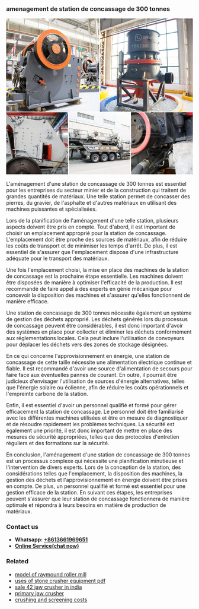 <h3>amenagement de station de concassage de 300 tonnes</h3><img src='1708332427.jpg' alt=''><p>L'aménagement d'une station de concassage de 300 tonnes est essentiel pour les entreprises du secteur minier et de la construction qui traitent de grandes quantités de matériaux. Une telle station permet de concasser des pierres, du gravier, de l'asphalte et d'autres matériaux en utilisant des machines puissantes et spécialisées.</p><p>Lors de la planification de l'aménagement d'une telle station, plusieurs aspects doivent être pris en compte. Tout d'abord, il est important de choisir un emplacement approprié pour la station de concassage. L'emplacement doit être proche des sources de matériaux, afin de réduire les coûts de transport et de minimiser les temps d'arrêt. De plus, il est essentiel de s'assurer que l'emplacement dispose d'une infrastructure adéquate pour le transport des matériaux.</p><p>Une fois l'emplacement choisi, la mise en place des machines de la station de concassage est la prochaine étape essentielle. Les machines doivent être disposées de manière à optimiser l'efficacité de la production. Il est recommandé de faire appel à des experts en génie mécanique pour concevoir la disposition des machines et s'assurer qu'elles fonctionnent de manière efficace.</p><p>Une station de concassage de 300 tonnes nécessite également un système de gestion des déchets approprié. Les déchets générés lors du processus de concassage peuvent être considérables, il est donc important d'avoir des systèmes en place pour collecter et éliminer les déchets conformément aux réglementations locales. Cela peut inclure l'utilisation de convoyeurs pour déplacer les déchets vers des zones de stockage désignées.</p><p>En ce qui concerne l'approvisionnement en énergie, une station de concassage de cette taille nécessite une alimentation électrique continue et fiable. Il est recommandé d'avoir une source d'alimentation de secours pour faire face aux éventuelles pannes de courant. En outre, il pourrait être judicieux d'envisager l'utilisation de sources d'énergie alternatives, telles que l'énergie solaire ou éolienne, afin de réduire les coûts opérationnels et l'empreinte carbone de la station.</p><p>Enfin, il est essentiel d'avoir un personnel qualifié et formé pour gérer efficacement la station de concassage. Le personnel doit être familiarisé avec les différentes machines utilisées et être en mesure de diagnostiquer et de résoudre rapidement les problèmes techniques. La sécurité est également une priorité, il est donc important de mettre en place des mesures de sécurité appropriées, telles que des protocoles d'entretien réguliers et des formations sur la sécurité.</p><p>En conclusion, l'aménagement d'une station de concassage de 300 tonnes est un processus complexe qui nécessite une planification minutieuse et l'intervention de divers experts. Lors de la conception de la station, des considérations telles que l'emplacement, la disposition des machines, la gestion des déchets et l'approvisionnement en énergie doivent être prises en compte. De plus, un personnel qualifié et formé est essentiel pour une gestion efficace de la station. En suivant ces étapes, les entreprises peuvent s'assurer que leur station de concassage fonctionnera de manière optimale et répondra à leurs besoins en matière de production de matériaux.</p><h3>Contact us</h3><ul><li><strong>Whatsapp:&nbsp;<a href="https://wa.me/8613661969651">+8613661969651</a></strong></li><li><a href="https://swt.shibang-china.com/?git&amp;zhl&amp;amenagement de station de concassage de 300 tonnes"><strong>Online Service(chat now)</strong></a></li></ul><h3>Related</h3><ul><li><a href='model of raymound roller mill.md'>model of raymound roller mill</a></li><li><a href='uses of stone crusher equipment pdf.md'>uses of stone crusher equipment pdf</a></li><li><a href='sale 42 jaw crusher in india.md'>sale 42 jaw crusher in india</a></li><li><a href='primary jaw crusher.md'>primary jaw crusher</a></li><li><a href='crushing and screening costs.md'>crushing and screening costs</a></li></ul>